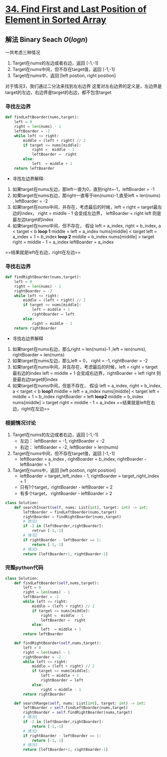 # [34. Find First and Last Position of Element in Sorted Array](https://leetcode.com/problems/find-first-and-last-position-of-element-in-sorted-array/)

## 解法 Binary Seach $O(logn)$

一共考虑三种情况

1. Target在nums的左边或者右边，返回 [-1,-1]
2. Target在nums中间，但不存在target值，返回 [-1,-1]
3. Target在nums中，返回 [left postion, right position]

对于情况3，我们通过二分法来找到左右边界
这里对左右边界的定义是，左边界是target的左边，右边界是target的右边，都不包含target

### 寻找左边界

```python
def findLeftBoarder(nums,target):
    left = 0
    right = len(nums) - 1 
    leftBoarder = -2
    while left <= right:
        middle = (left + right) // 2
        if target <= nums[middle]:
            right =  middle - 1
            leftBoarder =  right
        else:
            left  = middle + 1
    return leftBoarder
```

- 寻找左边界解释:

1. 如果target在nums左边，那left一直为0，直到right=-1，leftBoarder = -1
2. 如果target在nums右边，那right一直等于len(nums)-1,直至left = len(nums) , leftBoarder = -2
3. 如果target在nums中间，并存在，考虑最后的时候，left = right = target最左边的index，
    right = middle - 1 会变成左边界，  leftBoarder = right
    left 则是最左边target的index
4. 如果target在nums中间，但不存在，
    假设 left = a_index, right = b_index,  a < target < b
    **loop 1**
    middle = left = a_index
    nums[middle] < target
    left  = a_index + 1 = b_index
    **loop 2**
    middle = b_index
    nums[middle] > target
    right = middle - 1 = a_index
    leftBoarder = a_index

==结果就是left在右边，right在左边==

### 寻找右边界

```python
def findRightBoarder(nums,target):
    left = 0
    right = len(nums) - 1
    rightBoarder = -2
    while left <= right: 
        middle = (left + right) // 2
        if target >= nums[middle]:
            left = middle + 1
            rightBoarder = left
        else:
            right = middle - 1
    return rightBoarder
```

- 寻找右边界解释

1. 如果target在nums右边，那么right = len(nums)-1 ,left = len(nums), rightBoarder = len(nums)
2. 如果target在nums左边，那么left = 0， right =  -1, rightBoarder = -2
3. 如果target在nums中间，并且存在，考虑最后的时候，left =  right = target 最右边的index
    left = middle + 1 会变成右边界，rightBoarder = left
    right 则是最右边target的index
4. 如果target在nums中间，但是不存在，
    假设 left = a_index, right = b_index,  a < target < b
    **loop1**
    middle =  left = a_index
    nums[middle] < target
    left = middle + 1 = b_index
    rightBoarder = left
    **loop2**
    middle = b_index
    nums[middle] > target
    right = middle - 1 = a_index
    ==结果就是left在右边，right在左边==

### 根据情况讨论

1. Target在nums的左边或者右边，返回 [-1,-1]
    - 左边： leftBoarder = -1, rightBoarder = -2
    - 右边： leftBoarder = -2, leftBoarder = len(nums)
2. Target在nums中间，但不存在target值，返回 [-1,-1]
    - leftBoarder = a_index , rightBoarder = b_index, rightBoarder - leftBoarder = 1
3. Target在nums中，返回 [left postion, right position]
    - leftBoarder = target_left_index - 1, rightBoarder = target_right_index + 1
    - 只有1个target，rightBoarder - leftBoarder = 2
    - 有多个target， rightBoarder - leftBoarder > 2

```python
class Solution:
    def searchInsert(self, nums: List[int], target: int) -> int:
        leftBoarder = findLeftBoarder(nums,target)
        rightBoarder = findRightBoarder(nums,target)
        # 情况1 
        if -2 in [leftBoarder,rightBoarder]:
            retrun [-1,-1]
        # 情况2 
        if rightBoarder - leftBoarder == 1:
            return [-1,-1]
        # 情况3 
        return [leftBoarder+1, rightBoarder-1]
```

### 完整python代码

```python
class Solution:
    def findLeftBoarder(self,nums,target):
        left = 0
        right = len(nums) - 1 
        leftBoarder = -2
        while left <= right:
            middle = (left + right) // 2
            if target <= nums[middle]:
                right =  middle - 1
                leftBoarder =  right
            else:
                left  = middle + 1
        return leftBoarder

    def findRightBoarder(self,nums,target):
        left = 0
        right = len(nums) - 1
        rightBoarder = -2
        while left <= right: 
            middle = (left + right) // 2
            if target >= nums[middle]:
                left = middle + 1
                rightBoarder = left
            else:
                right = middle - 1
        return rightBoarder

    def searchRange(self, nums: List[int], target: int) -> int:
        leftBoarder = self.findLeftBoarder(nums,target)
        rightBoarder = self.findRightBoarder(nums,target)
        # 情况1 
        if -2 in [leftBoarder,rightBoarder]:
            return [-1,-1]
        # 情况2 
        if rightBoarder - leftBoarder == 1:
            return [-1,-1]
        # 情况3 
        return [leftBoarder+1, rightBoarder-1]
```
